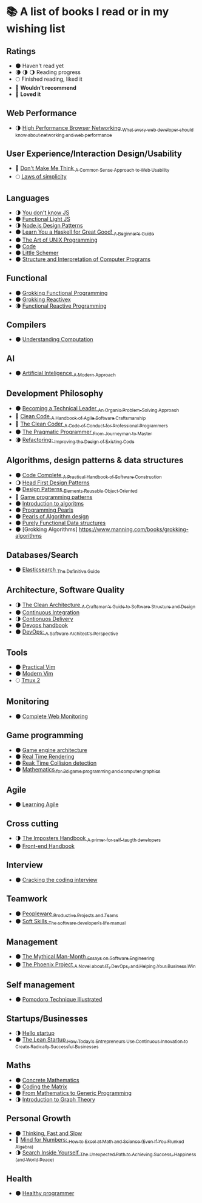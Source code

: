 # :books: A list of books I read or in my wishing list

## Ratings

- 🌑 Haven't read yet
- 🌘 🌗 🌖 Reading progress
- 🌕 Finished reading, liked it
- 🌝 **Wouldn't recommend**
- 🌟 **Loved it**

## Web Performance

- 🌗 [High Performance Browser Networking <sub>What every web developer should know about networking and web performance</sub>](https://hpbn.co/)

## User Experience/Interaction Design/Usability

- 🌟 [Don't Make Me Think <sub>A Common Sense Approach to Web Usability</sub>](https://www.amazon.co.uk/Dont-Make-Think-Revisited-Usability/dp/0321965515)
- 🌕 [Laws of simplicity](http://lawsofsimplicity.com/)

## Languages

- 🌗 [You don't know JS](https://github.com/getify/You-Dont-Know-JS)
- 🌑 [Functional Light JS](https://github.com/getify/Functional-Light-JS)
- 🌗 [Node.js Design Patterns](https://www.nodejsdesignpatterns.com/)
- 🌑 [Learn You a Haskell for Great Good! <sub>A Beginner's Guide</sub>](http://learnyouahaskell.com/)
- 🌑 [The Art of UNIX Programming](http://www.catb.org/esr/writings/taoup/)
- 🌑 [Code](https://www.amazon.co.uk/Code-Language-Computer-Hardware-Software/dp/0735611319)
- 🌑 [Little Schemer](https://mitpress.mit.edu/books/little-schemer)
- 🌑 [Structure and Interpretation of Computer Programs](https://mitpress.mit.edu/sicp/)

## Functional

- 🌑 [Grokking Functional Programming](https://www.manning.com/books/grokking-functional-programming)
- 🌑 [Grokking Reactivex](https://www.manning.com/books/grokking-reactivex)
- 🌘 [Functional Reactive Programming](https://www.amazon.co.uk/Functional-Reactive-Programming-Stephen-Blackheath/dp/1633430103)

## Compilers

- 🌑 [Understanding Computation](http://computationbook.com/)

## AI

- 🌑 [Artificial Inteligence <sub>A Modern Approach</sub>](http://aima.cs.berkeley.edu/)

## Development Philosophy

- 🌑 [Becoming a Technical Leader <sub>An Organic Problem-Solving Approach</sub>]()
- 🌟 [Clean Code <sub>A Handbook of Agile Software Craftsmanship</sub>](http://amzn.to/2AKoLL8)
- 🌟 [The Clean Coder <sub>A Code of Conduct for Professional Programmers</sub>](http://amzn.to/2zLE02u)
- 🌑 [The Pragmatic Programmer <sub>From Journeyman to Master</sub>](https://www.amazon.co.uk/Pragmatic-Programmer-Andrew-Hunt/dp/020161622X)
- 🌘 [Refactoring: <sub>Improving the Design of Existing Code</sub>](https://martinfowler.com/books/refactoring.html)

## Algorithms, design patterns & data structures

- 🌑 [Code Complete <sub>A Practical Handbook of Software Construction</sub>](https://www.amazon.co.uk/Code-Complete-Practical-Handbook-Construction/dp/0735619670)
- 🌖 [Head First Design Patterns](http://www.headfirstlabs.com/books/hfdp/)
- 🌑 [Design Patterns <sub>Elements Reusable Object Oriented</sub>](https://www.amazon.co.uk/Design-patterns-elements-reusable-object-oriented/dp/0201633612)
- 🌟 [Game programming patterns](http://gameprogrammingpatterns.com/)
- 🌑 [Introduction to algoritms](https://mitpress.mit.edu/books/introduction-algorithms)
- 🌑 [Programming Pearls](https://www.amazon.co.uk/Programming-Pearls-Joe-Bentley/dp/8177588583)
- 🌑 [Pearls of Algorithm design](http://www.cambridge.org/gb/academic/subjects/computer-science/programming-languages-and-applied-logic/pearls-functional-algorithm-design?format=HB&isbn=9780521513388)
- 🌑 [Purely Functional Data structures](https://www.amazon.co.uk/Purely-Functional-Data-Structures-Okasaki/dp/0521663504)
- 🌑 [Grokking Algorithms] https://www.manning.com/books/grokking-algorithms

## Databases/Search

- 🌑 [Elasticsearch <sub>The Definitive Guide</sub>](http://shop.oreilly.com/product/0636920028505.do)

## Architecture, Software Quality

- 🌗 [The Clean Architecture <sub>A Craftsman's Guide to Software Structure and Design</sub>]()
- 🌑 [Continuous Integration](https://martinfowler.com/books/duvall.html)
- 🌗 [Contionuos Delivery](https://www.amazon.com/Continuous-Delivery-Deployment-Automation-Addison-Wesley/dp/0321601912)
- 🌑 [Devops handbook](https://www.amazon.co.uk/Devops-Handbook-World-Class-Reliability-Organizations/dp/1942788002)
- 🌑 [DevOps: <sub>A Software Architect's Perspective</sub>](https://www.amazon.com/dp/0134049845?ref=emc_b_5_i)

## Tools

- 🌑 [Practical Vim](https://pragprog.com/book/dnvim2/practical-vim-second-edition)
- 🌑 [Modern Vim](https://pragprog.com/book/modvim/modern-vim)
- 🌕 [Tmux 2](https://pragprog.com/book/bhtmux2/tmux-2)

## Monitoring

- 🌑 [Complete Web Monitoring](http://shop.oreilly.com/product/9780596155148.do)

## Game programming

- 🌑 [Game engine architecture](http://www.gameenginebook.com/)
- 🌑 [Real Time Rendering](http://www.realtimerendering.com/)
- 🌑 [Reak Time Collision detection](http://realtimecollisiondetection.net/)
- 🌑 [Mathematics <sub>for 3d game programming and computer graphics</sub>](http://www.mathfor3dgameprogramming.com/)

## Agile

- 🌑 [Learning Agile](http://shop.oreilly.com/product/0636920025849.do)

## Cross cutting

- 🌗 [The Imposters Handbook <sub>A primer for self-taugth developers</sub>](https://bigmachine.io/products/the-imposters-handbook)
- 🌑 [Front-end Handbook](https://frontendmasters.com/books/front-end-handbook/2017/)

## Interview

- 🌑 [Cracking the coding interview](http://www.crackingthecodinginterview.com/)

## Teamwork

- 🌑 [Peopleware <sub>Productive Projects and Teams</sub>](https://www.amazon.co.uk/Peopleware-Productive-Projects-Tom-DeMarco/dp/0932633439)
- 🌑 [Soft Skills <sub>The software developer's life manual</sub>](https://www.manning.com/books/soft-skills)

## Management

- 🌑 [The Mythical Man-Month <sub>Essays on Software Engineering</sub>](https://www.amazon.co.uk/Mythical-Man-Month-Software-Engineering-Anniversary/dp/0201835959)
- 🌑 [The Phoenix Project <sub>A Novel about IT, DevOps, and Helping Your Business Win</sub>](https://itrevolution.com/book/the-phoenix-project/)

## Self management

- 🌑 [Pomodoro Technique Illustrated](https://pragprog.com/book/snfocus/pomodoro-technique-illustrated)

## Startups/Businesses

- 🌗 [Hello startup](http://amzn.to/2Arpazw)
- 🌑 [The Lean Startup <sub>How Today's Entrepreneurs Use Continuous Innovation to Create Radically Successful Businesses</sub>](http://amzn.to/2A07HRE)

## Maths

- 🌑 [Concrete Mathematics](http://www-cs-faculty.stanford.edu/~knuth/gkp.html)
- 🌑 [Coding the Matrix](http://codingthematrix.com/)
- 🌑 [From Mathematics to Generic Programming](http://www.fm2gp.com/)
- 🌗 [Introduction to Graph Theory](http://store.doverpublications.com/0486678709.html)

## Personal Growth

- 🌑 [Thinking, Fast and Slow](https://www.amazon.co.uk/Thinking-Fast-Slow-Daniel-Kahneman/dp/0141033576)
- 🌟 [Mind for Numbers: <sub>How to Excel at Math and Science (Even If You Flunked Algebra)</sub>](http://amzn.to/2BG4Quf)
- 🌗 [Search Inside Yourself <sub>The Unexpected Path to Achieving Success, Happiness (and World Peace)</sub>](https://siyli.org/resources/category/siy-book)

## Health

- 🌑 [Healthy programmer](http://healthyprog.com/)